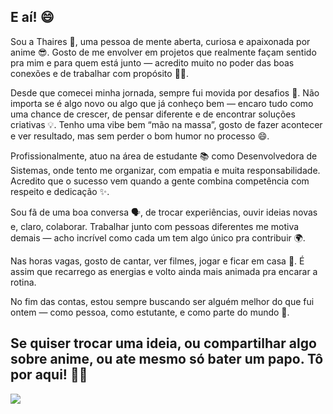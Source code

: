 ## E aí! 😄
Sou a Thaires 👋, uma pessoa de mente aberta, curiosa e apaixonada por anime 😎. Gosto de me envolver em projetos que realmente façam sentido pra mim e para quem está junto — acredito muito no poder das boas conexões e de trabalhar com propósito 🤝✨.

Desde que comecei minha jornada, sempre fui movida por desafios 💪. Não importa se é algo novo ou algo que já conheço bem — encaro tudo como uma chance de crescer, de pensar diferente e de encontrar soluções criativas 💡. Tenho uma vibe bem “mão na massa”, gosto de fazer acontecer e ver resultado, mas sem perder o bom humor no processo 😄.

Profissionalmente, atuo na área de estudante 📚 como Desenvolvedora de Sistemas, onde tento me organizar, com empatia e muita responsabilidade. Acredito que o sucesso vem quando a gente combina competência com respeito e dedicação ✨.

Sou fã de uma boa conversa 🗣️, de trocar experiências, ouvir ideias novas e, claro, colaborar. Trabalhar junto com pessoas diferentes me motiva demais — acho incrível como cada um tem algo único pra contribuir 🌍.

Nas horas vagas, gosto de cantar, ver filmes, jogar e ficar em casa 🎀. É assim que recarrego as energias e volto ainda mais animada pra encarar a rotina.

No fim das contas, estou sempre buscando ser alguém melhor do que fui ontem — como pessoa, como estutante, e como parte do mundo 🌱.

## Se quiser trocar uma ideia, ou compartilhar algo sobre anime, ou ate mesmo só bater um papo. Tô por aqui! 📩😊
<img src="https://tenor.com/pt-BR/view/happy-mushi-happy-muichiro-muichiro-happy-demon-slayer-happy-happy-demon-slayer-gif-13613595104540193670.gif" style="display: block; margin-left: auto; margin-right: auto;"/> 
<!---
Thairessousa24/Thairessousa24 is a ✨ special ✨ repository because its `README.md` (this file) appears on your GitHub profile.
You can click the Preview link to take a look at your changes.
--->
